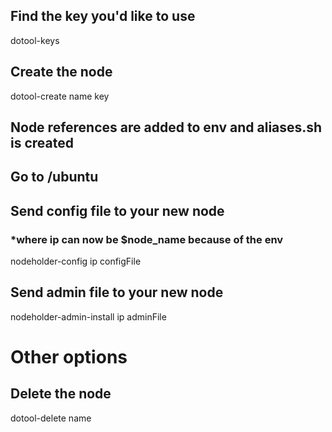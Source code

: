 ## Find the key you'd like to use
dotool-keys

## Create the node
dotool-create name key

## Node references are added to env and aliases.sh is created

## Go to /ubuntu

## Send config file to your new node
### *where ip can now be $node_name because of the env
nodeholder-config ip configFile

## Send admin file to your new node
nodeholder-admin-install ip adminFile


# Other options

## Delete the node
dotool-delete name
